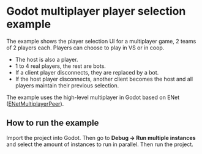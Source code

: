 # Godot multiplayer player selection example

The example shows the player selection UI for a multiplayer game, 2 teams of 2
players each. Players can choose to play in VS or in coop.

- The host is also a player.
- 1 to 4 real players, the rest are bots.
- If a client player disconnects, they are replaced by a bot.
- If the host player disconnects, another client becomes the host  and all
  players maintain their previous selection.

The example uses the high-level multiplayer in Godot based on ENet
([ENetMultiplayerPeer](https://docs.godotengine.org/en/stable/classes/class_enetmultiplayerpeer.html#class-enetmultiplayerpeer)).

## How to run the example
Import the project into Godot. Then go to **Debug -> Run multiple instances** and
select the amount of instances to run in parallel. Then run the project.
